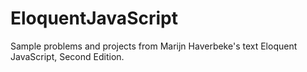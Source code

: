EloquentJavaScript
==================

Sample problems and projects from Marijn Haverbeke's text Eloquent JavaScript, Second Edition.
